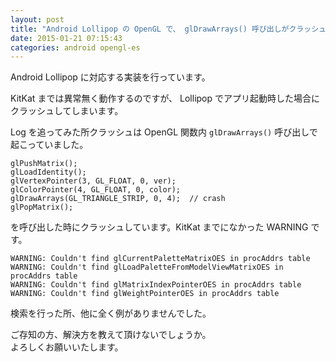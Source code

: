 ```yaml
---
layout: post
title: "Android Lollipop の OpenGL で、 glDrawArrays() 呼び出しがクラッシュする"
date: 2015-01-21 07:15:43
categories: android opengl-es
---
```

<p>Android Lollipop に対応する実装を行っています。</p>

<p>KitKat までは異常無く動作するのですが、 Lollipop でアプリ起動時した場合にクラッシュしてしまいます。</p>

<p>Log を追ってみた所クラッシュは OpenGL 関数内 <code>glDrawArrays()</code> 呼び出しで起こっていました。</p>

<pre class="lang-java prettyprint-override"><code>glPushMatrix();
glLoadIdentity();
glVertexPointer(3, GL_FLOAT, 0, ver);
glColorPointer(4, GL_FLOAT, 0, color);
glDrawArrays(GL_TRIANGLE_STRIP, 0, 4);  // crash
glPopMatrix();
</code></pre>

<p>を呼び出した時にクラッシュしています。KitKat までになかった WARNING です。</p>

<pre class="lang-none prettyprint-override"><code>WARNING: Couldn't find glCurrentPaletteMatrixOES in procAddrs table
WARNING: Couldn't find glLoadPaletteFromModelViewMatrixOES in procAddrs table
WARNING: Couldn't find glMatrixIndexPointerOES in procAddrs table
WARNING: Couldn't find glWeightPointerOES in procAddrs table
</code></pre>

<p>検索を行った所、他に全く例がありませんでした。</p>

<p>ご存知の方、解決方を教えて頂けないでしょうか。  <br>
よろしくお願いいたします。</p>
